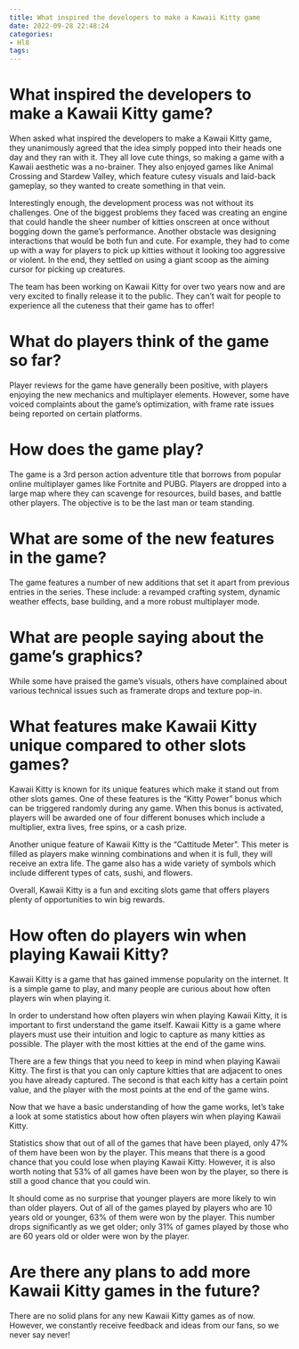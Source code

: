 ```yaml
---
title: What inspired the developers to make a Kawaii Kitty game
date: 2022-09-28 22:48:24
categories:
- Hl8
tags:
---
```



#  What inspired the developers to make a Kawaii Kitty game?

When asked what inspired the developers to make a Kawaii Kitty game, they unanimously agreed that the idea simply popped into their heads one day and they ran with it. They all love cute things, so making a game with a Kawaii aesthetic was a no-brainer. They also enjoyed games like Animal Crossing and Stardew Valley, which feature cutesy visuals and laid-back gameplay, so they wanted to create something in that vein.

Interestingly enough, the development process was not without its challenges. One of the biggest problems they faced was creating an engine that could handle the sheer number of kitties onscreen at once without bogging down the game’s performance. Another obstacle was designing interactions that would be both fun and cute. For example, they had to come up with a way for players to pick up kitties without it looking too aggressive or violent. In the end, they settled on using a giant scoop as the aiming cursor for picking up creatures.

The team has been working on Kawaii Kitty for over two years now and are very excited to finally release it to the public. They can’t wait for people to experience all the cuteness that their game has to offer!

#  What do players think of the game so far?

Player reviews for the game have generally been positive, with players enjoying the new mechanics and multiplayer elements. However, some have voiced complaints about the game’s optimization, with frame rate issues being reported on certain platforms.

# How does the game play?

The game is a 3rd person action adventure title that borrows from popular online multiplayer games like Fortnite and PUBG. Players are dropped into a large map where they can scavenge for resources, build bases, and battle other players. The objective is to be the last man or team standing.

# What are some of the new features in the game?

The game features a number of new additions that set it apart from previous entries in the series. These include: a revamped crafting system, dynamic weather effects, base building, and a more robust multiplayer mode.

# What are people saying about the game’s graphics?

While some have praised the game’s visuals, others have complained about various technical issues such as framerate drops and texture pop-in.

#  What features make Kawaii Kitty unique compared to other slots games?

Kawaii Kitty is known for its unique features which make it stand out from other slots games. One of these features is the “Kitty Power” bonus which can be triggered randomly during any game. When this bonus is activated, players will be awarded one of four different bonuses which include a multiplier, extra lives, free spins, or a cash prize.

Another unique feature of Kawaii Kitty is the “Cattitude Meter”. This meter is filled as players make winning combinations and when it is full, they will receive an extra life. The game also has a wide variety of symbols which include different types of cats, sushi, and flowers.

Overall, Kawaii Kitty is a fun and exciting slots game that offers players plenty of opportunities to win big rewards.

#  How often do players win when playing Kawaii Kitty?

Kawaii Kitty is a game that has gained immense popularity on the internet. It is a simple game to play, and many people are curious about how often players win when playing it.

In order to understand how often players win when playing Kawaii Kitty, it is important to first understand the game itself. Kawaii Kitty is a game where players must use their intuition and logic to capture as many kitties as possible. The player with the most kitties at the end of the game wins.

There are a few things that you need to keep in mind when playing Kawaii Kitty. The first is that you can only capture kitties that are adjacent to ones you have already captured. The second is that each kitty has a certain point value, and the player with the most points at the end of the game wins.

Now that we have a basic understanding of how the game works, let’s take a look at some statistics about how often players win when playing Kawaii Kitty.

Statistics show that out of all of the games that have been played, only 47% of them have been won by the player. This means that there is a good chance that you could lose when playing Kawaii Kitty. However, it is also worth noting that 53% of all games have been won by the player, so there is still a good chance that you could win.

It should come as no surprise that younger players are more likely to win than older players. Out of all of the games played by players who are 10 years old or younger, 63% of them were won by the player. This number drops significantly as we get older; only 31% of games played by those who are 60 years old or older were won by the player.

#  Are there any plans to add more Kawaii Kitty games in the future?

There are no solid plans for any new Kawaii Kitty games as of now. However, we constantly receive feedback and ideas from our fans, so we never say never!